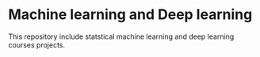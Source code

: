 # Machine learning and Deep learning
This repository include statstical machine learning and deep learning courses projects.
